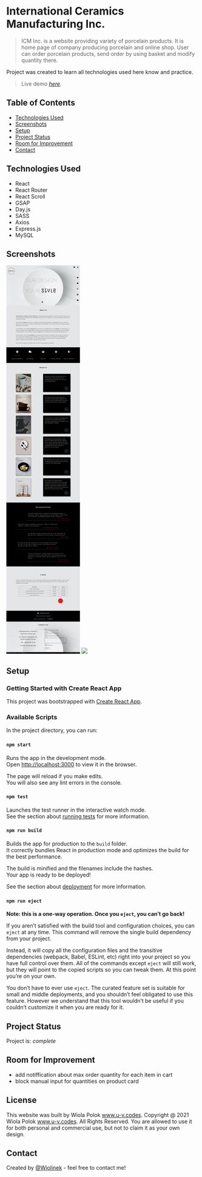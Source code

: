 # International Ceramics Manufacturing Inc.

> ICM Inc. is a website providing variety of porcelain products. It is home page of company producing porcelain and online shop. User can order porcelain products, send order by using basket and modify quantity there.

Project was created to learn all technologies used here know and practice.

> Live demo [_here_](https://porcelain.ultra-violet.codes).

## Table of Contents

- [Technologies Used](#technologies-used)
- [Screenshots](#screenshots)
- [Setup](#setup)
- [Project Status](#project-status)
- [Room for Improvement](#room-for-improvement)
- [Contact](#contact)

## Technologies Used

- React
- React Router
- React Scroll
- GSAP
- Day.js
- SASS
- Axios
- Express.js
- MySQL

## Screenshots

![](public/main.png)
![](public/shop.png)

## Setup

### Getting Started with Create React App

This project was bootstrapped with [Create React App](https://github.com/facebook/create-react-app).

### Available Scripts

In the project directory, you can run:

#### `npm start`

Runs the app in the development mode.\
Open [http://localhost:3000](http://localhost:3000) to view it in the browser.

The page will reload if you make edits.\
You will also see any lint errors in the console.

#### `npm test`

Launches the test runner in the interactive watch mode.\
See the section about [running tests](https://facebook.github.io/create-react-app/docs/running-tests) for more information.

#### `npm run build`

Builds the app for production to the `build` folder.\
It correctly bundles React in production mode and optimizes the build for the best performance.

The build is minified and the filenames include the hashes.\
Your app is ready to be deployed!

See the section about [deployment](https://facebook.github.io/create-react-app/docs/deployment) for more information.

#### `npm run eject`

**Note: this is a one-way operation. Once you `eject`, you can’t go back!**

If you aren’t satisfied with the build tool and configuration choices, you can `eject` at any time. This command will remove the single build dependency from your project.

Instead, it will copy all the configuration files and the transitive dependencies (webpack, Babel, ESLint, etc) right into your project so you have full control over them. All of the commands except `eject` will still work, but they will point to the copied scripts so you can tweak them. At this point you’re on your own.

You don’t have to ever use `eject`. The curated feature set is suitable for small and middle deployments, and you shouldn’t feel obligated to use this feature. However we understand that this tool wouldn’t be useful if you couldn’t customize it when you are ready for it.

## Project Status

Project is: _complete_

## Room for Improvement

- add notiffication about max order quantity for each item in cart
- block manual input for quantities on product card

## License

This website was built by Wiola Polok www.u-v.codes.
Copyright @ 2021 Wiola Polok www.u-v.codes. All Rights Reserved.
You are allowed to use it for both personal and commercial use, but not to claim it as your own design.

## Contact

Created by [@Wiolinek](https://github.com/Wiolinek) - feel free to contact me!
